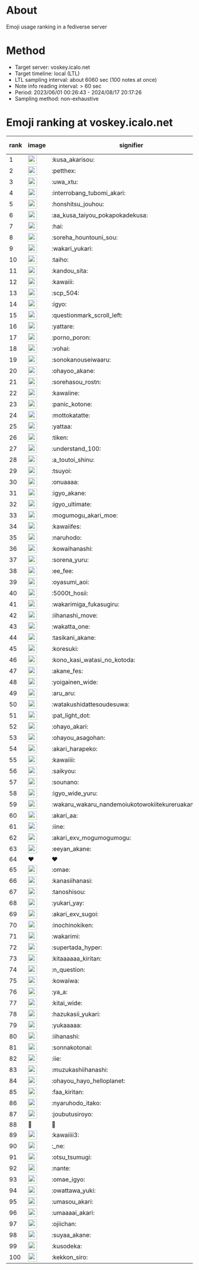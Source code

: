 # About
Emoji usage ranking in a fediverse server

# Method
- Target server: voskey.icalo.net
- Target timeline: local (LTL)
- LTL sampling interval: about 6060 sec (100 notes at once)
- Note info reading interval: > 60 sec
- Period: 2023/06/01 00:26:43 - 2024/08/17 20:17:26 
- Sampling method: non-exhaustive

# Emoji ranking at voskey.icalo.net

|rank|image|signifier|type|frequency score|
|----|----|----|----|----|
|1|<img height="24" src="https://voskey.icalo.net/emoji/kusa_akarisou.webp">|:kusa_akarisou:|custom|30479|
|2|<img height="24" src="https://voskey.icalo.net/emoji/petthex.webp">|:petthex:|custom|22160|
|3|<img height="24" src="https://voskey.icalo.net/emoji/uwa_xtu.webp">|:uwa_xtu:|custom|11986|
|4|<img height="24" src="https://voskey.icalo.net/emoji/interrobang_tubomi_akari.webp">|:interrobang_tubomi_akari:|custom|11944|
|5|<img height="24" src="https://voskey.icalo.net/emoji/honshitsu_jouhou.webp">|:honshitsu_jouhou:|custom|9163|
|6|<img height="24" src="https://voskey.icalo.net/emoji/aa_kusa_taiyou_pokapokadekusa.webp">|:aa_kusa_taiyou_pokapokadekusa:|custom|9104|
|7|<img height="24" src="https://voskey.icalo.net/emoji/hai.webp">|:hai:|custom|7979|
|8|<img height="24" src="https://voskey.icalo.net/emoji/soreha_hountouni_sou.webp">|:soreha_hountouni_sou:|custom|7063|
|9|<img height="24" src="https://voskey.icalo.net/emoji/wakari_yukari.webp">|:wakari_yukari:|custom|6814|
|10|<img height="24" src="https://voskey.icalo.net/emoji/taiho.webp">|:taiho:|custom|6699|
|11|<img height="24" src="https://voskey.icalo.net/emoji/kandou_sita.webp">|:kandou_sita:|custom|6124|
|12|<img height="24" src="https://voskey.icalo.net/emoji/kawaiii.webp">|:kawaiii:|custom|6097|
|13|<img height="24" src="https://voskey.icalo.net/emoji/scp_504.webp">|:scp_504:|custom|5745|
|14|<img height="24" src="https://voskey.icalo.net/emoji/igyo.webp">|:igyo:|custom|4500|
|15|<img height="24" src="https://voskey.icalo.net/emoji/questionmark_scroll_left.webp">|:questionmark_scroll_left:|custom|4498|
|16|<img height="24" src="https://voskey.icalo.net/emoji/yattare.webp">|:yattare:|custom|4493|
|17|<img height="24" src="https://voskey.icalo.net/emoji/porno_poron.webp">|:porno_poron:|custom|4386|
|18|<img height="24" src="https://voskey.icalo.net/emoji/vohai.webp">|:vohai:|custom|4184|
|19|<img height="24" src="https://voskey.icalo.net/emoji/sonokanouseiwaaru.webp">|:sonokanouseiwaaru:|custom|4148|
|20|<img height="24" src="https://voskey.icalo.net/emoji/ohayoo_akane.webp">|:ohayoo_akane:|custom|4035|
|21|<img height="24" src="https://voskey.icalo.net/emoji/sorehasou_rostn.webp">|:sorehasou_rostn:|custom|3998|
|22|<img height="24" src="https://voskey.icalo.net/emoji/kawaiine.webp">|:kawaiine:|custom|3921|
|23|<img height="24" src="https://voskey.icalo.net/emoji/panic_kotone.webp">|:panic_kotone:|custom|3848|
|24|<img height="24" src="https://voskey.icalo.net/emoji/mottokatatte.webp">|:mottokatatte:|custom|3703|
|25|<img height="24" src="https://voskey.icalo.net/emoji/yattaa.webp">|:yattaa:|custom|3662|
|26|<img height="24" src="https://voskey.icalo.net/emoji/tiken.webp">|:tiken:|custom|3602|
|27|<img height="24" src="https://voskey.icalo.net/emoji/understand_100.webp">|:understand_100:|custom|3561|
|28|<img height="24" src="https://voskey.icalo.net/emoji/a_toutoi_shinu.webp">|:a_toutoi_shinu:|custom|3316|
|29|<img height="24" src="https://voskey.icalo.net/emoji/tsuyoi.webp">|:tsuyoi:|custom|3302|
|30|<img height="24" src="https://voskey.icalo.net/emoji/onuaaaa.webp">|:onuaaaa:|custom|3062|
|31|<img height="24" src="https://voskey.icalo.net/emoji/igyo_akane.webp">|:igyo_akane:|custom|2992|
|32|<img height="24" src="https://voskey.icalo.net/emoji/igyo_ultimate.webp">|:igyo_ultimate:|custom|2849|
|33|<img height="24" src="https://voskey.icalo.net/emoji/mogumogu_akari_moe.webp">|:mogumogu_akari_moe:|custom|2846|
|34|<img height="24" src="https://voskey.icalo.net/emoji/kawaiifes.webp">|:kawaiifes:|custom|2845|
|35|<img height="24" src="https://voskey.icalo.net/emoji/naruhodo.webp">|:naruhodo:|custom|2802|
|36|<img height="24" src="https://voskey.icalo.net/emoji/kowaihanashi.webp">|:kowaihanashi:|custom|2718|
|37|<img height="24" src="https://voskey.icalo.net/emoji/sorena_yuru.webp">|:sorena_yuru:|custom|2590|
|38|<img height="24" src="https://voskey.icalo.net/emoji/ee_fee.webp">|:ee_fee:|custom|2583|
|39|<img height="24" src="https://voskey.icalo.net/emoji/oyasumi_aoi.webp">|:oyasumi_aoi:|custom|2548|
|40|<img height="24" src="https://voskey.icalo.net/emoji/5000t_hosii.webp">|:5000t_hosii:|custom|2490|
|41|<img height="24" src="https://voskey.icalo.net/emoji/wakarimiga_fukasugiru.webp">|:wakarimiga_fukasugiru:|custom|2426|
|42|<img height="24" src="https://voskey.icalo.net/emoji/iihanashi_move.webp">|:iihanashi_move:|custom|2398|
|43|<img height="24" src="https://voskey.icalo.net/emoji/wakatta_one.webp">|:wakatta_one:|custom|2220|
|44|<img height="24" src="https://voskey.icalo.net/emoji/tasikani_akane.webp">|:tasikani_akane:|custom|2198|
|45|<img height="24" src="https://voskey.icalo.net/emoji/koresuki.webp">|:koresuki:|custom|2187|
|46|<img height="24" src="https://voskey.icalo.net/emoji/kono_kasi_watasi_no_kotoda.webp">|:kono_kasi_watasi_no_kotoda:|custom|2178|
|47|<img height="24" src="https://voskey.icalo.net/emoji/akane_fes.webp">|:akane_fes:|custom|2164|
|48|<img height="24" src="https://voskey.icalo.net/emoji/yoigainen_wide.webp">|:yoigainen_wide:|custom|2141|
|49|<img height="24" src="https://voskey.icalo.net/emoji/aru_aru.webp">|:aru_aru:|custom|2137|
|50|<img height="24" src="https://voskey.icalo.net/emoji/watakushidattesoudesuwa.webp">|:watakushidattesoudesuwa:|custom|2110|
|51|<img height="24" src="https://voskey.icalo.net/emoji/pat_light_dot.webp">|:pat_light_dot:|custom|2082|
|52|<img height="24" src="https://voskey.icalo.net/emoji/ohayo_akari.webp">|:ohayo_akari:|custom|2061|
|53|<img height="24" src="https://voskey.icalo.net/emoji/ohayou_asagohan.webp">|:ohayou_asagohan:|custom|2044|
|54|<img height="24" src="https://voskey.icalo.net/emoji/akari_harapeko.webp">|:akari_harapeko:|custom|2011|
|55|<img height="24" src="https://voskey.icalo.net/emoji/kawaiiii.webp">|:kawaiiii:|custom|1978|
|56|<img height="24" src="https://voskey.icalo.net/emoji/saikyou.webp">|:saikyou:|custom|1966|
|57|<img height="24" src="https://voskey.icalo.net/emoji/sounano.webp">|:sounano:|custom|1947|
|58|<img height="24" src="https://voskey.icalo.net/emoji/igyo_wide_yuru.webp">|:igyo_wide_yuru:|custom|1921|
|59|<img height="24" src="https://voskey.icalo.net/emoji/wakaru_wakaru_nandemoiukotowokiitekureruakanetyan.webp">|:wakaru_wakaru_nandemoiukotowokiitekureruakanetyan:|custom|1846|
|60|<img height="24" src="https://voskey.icalo.net/emoji/akari_aa.webp">|:akari_aa:|custom|1845|
|61|<img height="24" src="https://voskey.icalo.net/emoji/iine.webp">|:iine:|custom|1814|
|62|<img height="24" src="https://voskey.icalo.net/emoji/akari_exv_mogumogumogu.webp">|:akari_exv_mogumogumogu:|custom|1798|
|63|<img height="24" src="https://voskey.icalo.net/emoji/eeyan_akane.webp">|:eeyan_akane:|custom|1781|
|64|❤|❤|unicode|1714|
|65|<img height="24" src="https://voskey.icalo.net/emoji/omae.webp">|:omae:|custom|1694|
|66|<img height="24" src="https://voskey.icalo.net/emoji/kanasiihanasi.webp">|:kanasiihanasi:|custom|1653|
|67|<img height="24" src="https://voskey.icalo.net/emoji/tanoshisou.webp">|:tanoshisou:|custom|1634|
|68|<img height="24" src="https://voskey.icalo.net/emoji/yukari_yay.webp">|:yukari_yay:|custom|1630|
|69|<img height="24" src="https://voskey.icalo.net/emoji/akari_exv_sugoi.webp">|:akari_exv_sugoi:|custom|1621|
|70|<img height="24" src="https://voskey.icalo.net/emoji/inochinokiken.webp">|:inochinokiken:|custom|1618|
|71|<img height="24" src="https://voskey.icalo.net/emoji/wakarimi.webp">|:wakarimi:|custom|1583|
|72|<img height="24" src="https://voskey.icalo.net/emoji/supertada_hyper.webp">|:supertada_hyper:|custom|1583|
|73|<img height="24" src="https://voskey.icalo.net/emoji/kitaaaaaa_kiritan.webp">|:kitaaaaaa_kiritan:|custom|1580|
|74|<img height="24" src="https://voskey.icalo.net/emoji/n_question.webp">|:n_question:|custom|1544|
|75|<img height="24" src="https://voskey.icalo.net/emoji/kowaiwa.webp">|:kowaiwa:|custom|1529|
|76|<img height="24" src="https://voskey.icalo.net/emoji/ya_a.webp">|:ya_a:|custom|1515|
|77|<img height="24" src="https://voskey.icalo.net/emoji/kitai_wide.webp">|:kitai_wide:|custom|1500|
|78|<img height="24" src="https://voskey.icalo.net/emoji/hazukasii_yukari.webp">|:hazukasii_yukari:|custom|1471|
|79|<img height="24" src="https://voskey.icalo.net/emoji/yukaaaaa.webp">|:yukaaaaa:|custom|1448|
|80|<img height="24" src="https://voskey.icalo.net/emoji/iihanashi.webp">|:iihanashi:|custom|1403|
|81|<img height="24" src="https://voskey.icalo.net/emoji/sonnakotonai.webp">|:sonnakotonai:|custom|1375|
|82|<img height="24" src="https://voskey.icalo.net/emoji/iie.webp">|:iie:|custom|1374|
|83|<img height="24" src="https://voskey.icalo.net/emoji/muzukashiihanashi.webp">|:muzukashiihanashi:|custom|1348|
|84|<img height="24" src="https://voskey.icalo.net/emoji/ohayou_hayo_helloplanet.webp">|:ohayou_hayo_helloplanet:|custom|1346|
|85|<img height="24" src="https://voskey.icalo.net/emoji/faa_kiritan.webp">|:faa_kiritan:|custom|1335|
|86|<img height="24" src="https://voskey.icalo.net/emoji/nyaruhodo_itako.webp">|:nyaruhodo_itako:|custom|1329|
|87|<img height="24" src="https://voskey.icalo.net/emoji/joubutusiroyo.webp">|:joubutusiroyo:|custom|1314|
|88|🤔|🤔|unicode|1306|
|89|<img height="24" src="https://voskey.icalo.net/emoji/kawaiiii3.webp">|:kawaiiii3:|custom|1279|
|90|<img height="24" src="https://voskey.icalo.net/emoji/_ne.webp">|:_ne:|custom|1279|
|91|<img height="24" src="https://voskey.icalo.net/emoji/otsu_tsumugi.webp">|:otsu_tsumugi:|custom|1269|
|92|<img height="24" src="https://voskey.icalo.net/emoji/nante.webp">|:nante:|custom|1251|
|93|<img height="24" src="https://voskey.icalo.net/emoji/omae_igyo.webp">|:omae_igyo:|custom|1246|
|94|<img height="24" src="https://voskey.icalo.net/emoji/owattawa_yuki.webp">|:owattawa_yuki:|custom|1232|
|95|<img height="24" src="https://voskey.icalo.net/emoji/umasou_akari.webp">|:umasou_akari:|custom|1191|
|96|<img height="24" src="https://voskey.icalo.net/emoji/umaaaai_akari.webp">|:umaaaai_akari:|custom|1182|
|97|<img height="24" src="https://voskey.icalo.net/emoji/ojiichan.webp">|:ojiichan:|custom|1180|
|98|<img height="24" src="https://voskey.icalo.net/emoji/suyaa_akane.webp">|:suyaa_akane:|custom|1171|
|99|<img height="24" src="https://voskey.icalo.net/emoji/kusodeka.webp">|:kusodeka:|custom|1168|
|100|<img height="24" src="https://voskey.icalo.net/emoji/kekkon_siro.webp">|:kekkon_siro:|custom|1167|
